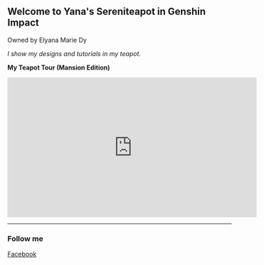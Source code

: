 ## Welcome to Yana's Sereniteapot in Genshin Impact  
Owned by Elyana Marie Dy

*I show my designs and tutorials in my teapot.*

**My Teapot Tour (Mansion Edition)**
<iframe width="560" height="315" src="https://www.youtube.com/embed/4pimCGIfZSY" title="YouTube video player" frameborder="0" allow="accelerometer; autoplay; clipboard-write; encrypted-media; gyroscope; picture-in-picture" allowfullscreen></iframe>

---
### Follow me 
[Facebook](https://www.facebook.com/elyanamarie.dy.7)
